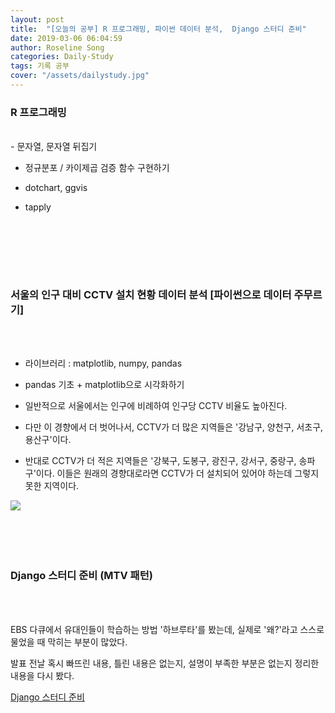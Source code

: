 ```yaml
---
layout: post
title:  "[오늘의 공부] R 프로그래밍, 파이썬 데이터 분석,  Django 스터디 준비"
date: 2019-03-06 06:04:59
author: Roseline Song
categories: Daily-Study
tags: 기록 공부
cover: "/assets/dailystudy.jpg"
---
```



### R 프로그래밍
<br>
- 문자열, 문자열 뒤집기

- 정규분포 / 카이제곱 검증 함수 구현하기 

- dotchart, ggvis 

- tapply

<br>
<br>
​

​

### 서울의 인구 대비 CCTV 설치 현황 데이터 분석 [파이썬으로 데이터 주무르기]

<br>​

- 라이브러리 : matplotlib, numpy, pandas 

- pandas 기초 + matplotlib으로 시각화하기 

- 일반적으로 서울에서는 인구에 비례하여 인구당 CCTV 비율도 높아진다.

- 다만 이 경향에서 더 벗어나서, CCTV가 더 많은 지역들은 '강남구, 양천구, 서초구, 용산구'이다. 

- 반대로 CCTV가 더 적은 지역들은 '강북구, 도봉구, 광진구, 강서구, 중랑구, 송파구'이다. 이들은 원래의 경향대로라면 CCTV가 더 설치되어 있어야 하는데 그렇지 못한 지역이다.  

​
<img src="https://postfiles.pstatic.net/MjAxOTAzMDZfNDcg/MDAxNTUxODYyMjM4MDIz.BvbSxRTQ93w4CgA-EfW_kSTF-slbp_jVbBPe07BGoqIg.GXdNxtr5VdD3lWalVvwM3e0-gmi_b3vTAY69PWoMxYgg.PNG.guseod24/%EB%A7%88%EC%82%AC%EC%A7%80%EB%8D%B0%EC%9D%B4%ED%84%B0.png?type=w966">

<br>​
<br>​



### Django 스터디 준비 (MTV 패턴)

​
<br>​

EBS 다큐에서 유대인들이 학습하는 방법 '하브루타'를 봤는데, 실제로 '왜?'라고 스스로 물었을 때 막히는 부분이 많았다. 

발표 전날 혹시 빠뜨린 내용, 틀린 내용은 없는지, 설명이 부족한 부분은 없는지 정리한 내용을 다시 봤다. 

[Django 스터디 준비](https://djangohy.github.io/MTV)
